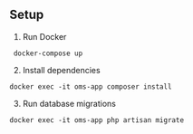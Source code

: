 ## Setup

1. Run Docker

`` docker-compose up``

2. Install dependencies

``docker exec -it oms-app composer install``

3. Run database migrations

``docker exec -it oms-app php artisan migrate``
